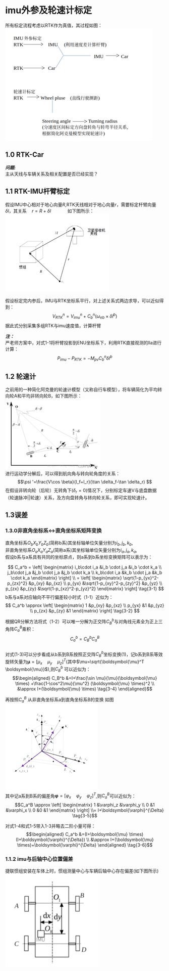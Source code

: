 <!--
 * @Author: wuyuyang Taber.wu@joyson.cn
 * @Date: 2022-09-20 08:51:07
 * @LastEditors: Please set LastEditors
 * @LastEditTime: 2022-09-22 12:33:35
 * @FilePath: imu标定.md
 * @Description: 这是默认设置,请设置`customMade`, 打开koroFileHeader查看配置 进行设置: https://github.com/OBKoro1/koro1FileHeader/wiki/%E9%85%8D%E7%BD%AE
-->
# imu外参及轮速计标定
所有标定流程考虑以RTK作为真值，其过程如图：   
  !['标定思路图'](picture/标定思路.png)


## 1.0 RTK-Car
***问题:***  
主从天线与车辆关系及相关配置是否已经实现？

## 1.1 RTK-IMU杆臂标定
假设IMU中心相对于地心向量$R$,RTK天线相对于地心向量$r$，需要标定杆臂向量$\delta l$，其关系$\quad r=R+\delta l\quad\qquad$   如下图所示：!["天线杆臂示意图"](picture/RTK-IMU.png)

假设标定完内参后，IMU与RTK坐标系平行，对上述关系式两边求导，可以近似得到：  
$$V_{RTK}^n=V_{imu}^n+C_b^n (\omega_{eb}\times \delta l^b) \tag{1-1}
$$
据此式分别采集多组RTK与imu速度值，计算杆臂   
   
        
***注：***  
严老师方案中，对式1-1将杆臂投影到ENU坐标系下，利用RTK直接观测的lla进行计算：  
$$P_{imu}-P_{RTK}=-M_{pv}C_b^n\delta l^b$$

## 1.2 轮速计
之前用的一种简化阿克曼的轮速计模型（又称自行车模型），将车辆简化为平均转向轮A和平均非转向轮B，如下图所示：![](picture/odomodel.png)  
进行运动学分解后，可以得到航向角与转向轮角度的关系：  
$$\psi '=\frac{V\cos \beta}{l_f+l_r}(\tan \delta_f-\tan \delta_r)
$$
在假设非转向轮（后轮）无转角下($\delta_r=0$)情况下，分别标定车速V与底盘数据（轮速脉冲||轮速）关系，及方向盘转角与转向轮关系，即可实现轮速计。









## 1.3误差

### 1.3.0非直角坐标系<->直角坐标系矩阵变换
直角坐标系$O_bX_bY_bZ_b$(简称b系)其坐标轴单位矢量分别为$i_b,j_b,k_b$,  
非直角坐标系$O_aX_aY_aZ_a$(简称a系)其坐标轴单位矢量分别为$i_a,j_a,k_a$,  
假设b系与a系具有共同的坐标原点，则a系到b系坐标变换矩阵可以表示为：  
 
$$ 
C_a^b =
\left[
\begin{matrix}
i_b\cdot i_a &i_b \cdot j_a &i_b \cdot k_a \\
j_b\cdot j_a &j_b \cdot j_a &j_b \cdot k_a \\
k_b\cdot i_a &k_b \cdot j_a &k_b \cdot k_a
\end{matrix}
\right] 
\\ =
\left[
\begin{matrix}
\sqrt{1-p_{yx}^2-p_{zx}^2} &p_{xy} &p_{xz} \\
p_{yx} &\sqrt{1-p_{xy}^2-p_{zy}^2} &p_{yz} \\
p_{zx} &p_{zy} &\sqrt{1-p_{xz}^2-p_{yz}^2}
\end{matrix}
\right] 
\tag{3-1}
$$
b系与a系对应轴向不平行偏差较小时式（1-1）近似为：
$$ 
C_a^b \approx
\left[
\begin{matrix}
1 &p_{xy} &p_{xz} \\
p_{yx} &1 &p_{yz} \\
p_{zx} &p_{zy} &1
\end{matrix}
\right] 
\tag{3-2}
$$   

根据QR分解方法将式（1-2）可以唯一分解为正交阵$C_B^b$与对角线元素全为正上三角阵$C_a^B$乘积：    
$$C_a^b=C_B^bC_a^B \tag{3-3}$$  
对式(1-3)可以分步看成从b系到B系按照正交阵$C_B^b$坐标变换(1)，记b系到B系等效旋转矢量为$\boldsymbol{\mu}=[\mu_x\quad \mu_y \quad \mu_z]^T$(其中$\mu=\sqrt{\boldsymbol{\mu}^T \boldsymbol{\mu}}$),则$C_B^b$ 可以近似为：    
$$\begin{aligned}
C_B^b &=I+\frac{\sin \mu}{\mu}(\boldsymbol{\mu} \times) +\frac{1-\cos^2\mu}{\mu^2} (\boldsymbol{\mu} \times)^2 \\
&\approx I+(\boldsymbol{\mu} \times)  \tag{3-4}
\end{aligned}$$  

再按照$C_a^B$ 从非直角坐标系a到直角坐标系B的变换 如图![几何示意图1-1](picture/坐标系变换示意图.png)  
其中记a系到B系的偏差角$\boldsymbol{\varphi}=[\varphi_x\quad \varphi_y \quad \varphi_z]^T$,则$C_a^B$可以近似为：
$$C_a^B \approx
\left[
\begin{matrix}
1 &\varphi_z &\varphi_y \\
0 &1 &\varphi_x \\
0 &0 &1
\end{matrix}
\right] 
\\= I+\boldsymbol{\varphi}^{\Delta}
\tag{3-5}$$

对式1-4和式1-5带入1-3并略去二阶小量可得：  
$$\begin{aligned}
C_a^b &=(I+\boldsymbol{\mu} \times)(I+\boldsymbol{\varphi}^{\Delta}) \\
&\approx I+(\boldsymbol{\mu} \times)+\boldsymbol{\varphi}^{\Delta}
\end{aligned}
\tag{3-6}$$ 

### 1.1.2 imu与后轴中心位置偏差  
捷联惯组安装在车体上时，惯组测量中心与车辆后轴中心存在偏差(如下图所示)![](picture/imu与车辆后周中心.png)  

  





